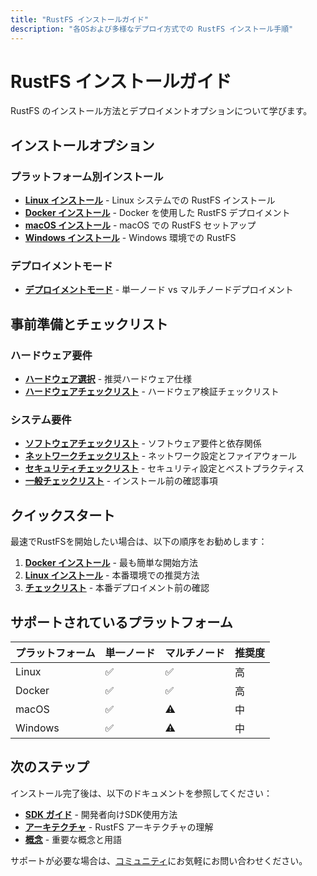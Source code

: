 ```yaml
---
title: "RustFS インストールガイド"
description: "各OSおよび多様なデプロイ方式での RustFS インストール手順"
---
```


# RustFS インストールガイド

RustFS のインストール方法とデプロイメントオプションについて学びます。

## インストールオプション

### プラットフォーム別インストール

- **[Linux インストール](./linux.md)** - Linux システムでの RustFS インストール
- **[Docker インストール](./docker.md)** - Docker を使用した RustFS デプロイメント
- **[macOS インストール](./macos/index.md)** - macOS での RustFS セットアップ
- **[Windows インストール](./windows/index.md)** - Windows 環境での RustFS

### デプロイメントモード

- **[デプロイメントモード](./mode/index.md)** - 単一ノード vs マルチノードデプロイメント

## 事前準備とチェックリスト

### ハードウェア要件

- **[ハードウェア選択](./hardware-selection.md)** - 推奨ハードウェア仕様
- **[ハードウェアチェックリスト](./hard-checklists.md)** - ハードウェア検証チェックリスト

### システム要件

- **[ソフトウェアチェックリスト](./software-checklists.md)** - ソフトウェア要件と依存関係
- **[ネットワークチェックリスト](./network-checklists.md)** - ネットワーク設定とファイアウォール
- **[セキュリティチェックリスト](./security-checklists.md)** - セキュリティ設定とベストプラクティス
- **[一般チェックリスト](./checklists.md)** - インストール前の確認事項

## クイックスタート

最速でRustFSを開始したい場合は、以下の順序をお勧めします：

1. **[Docker インストール](./docker.md)** - 最も簡単な開始方法
2. **[Linux インストール](./linux.md)** - 本番環境での推奨方法
3. **[チェックリスト](./checklists.md)** - 本番デプロイメント前の確認

## サポートされているプラットフォーム

| プラットフォーム | 単一ノード | マルチノード | 推奨度 |
|----------------|------------|------------|--------|
| Linux | ✅ | ✅ | 高 |
| Docker | ✅ | ✅ | 高 |
| macOS | ✅ | ⚠️ | 中 |
| Windows | ✅ | ⚠️ | 中 |

## 次のステップ

インストール完了後は、以下のドキュメントを参照してください：

- **[SDK ガイド](../sdk/index.md)** - 開発者向けSDK使用方法
- **[アーキテクチャ](../architecture.md)** - RustFS アーキテクチャの理解
- **[概念](../concepts/glossary.md)** - 重要な概念と用語

サポートが必要な場合は、[コミュニティ](https://github.com/rustfs/rustfs/discussions)にお気軽にお問い合わせください。

